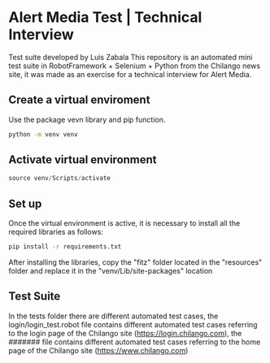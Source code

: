 # Alert Media Test | Technical Interview
Test suite developed by Luis Zabala
This repository is an automated mini test suite in RobotFramework + Selenium + Python from the Chilango news site, it was made as an exercise for a technical interview for Alert Media.

## Create a virtual enviroment

Use the package vevn library and pip function.

```bash
python -m venv venv
```

## Activate virtual environment

```python
source venv/Scripts/activate
```

## Set up
Once the virtual environment is active, it is necessary to install all the required libraries as follows:
```bash
pip install -r requirements.txt
```
After installing the libraries, copy the "fitz" folder located in the "resources" folder and replace it in the "venv/Lib/site-packages" location

## Test Suite
In the tests folder there are different automated test cases, the login/login_test.robot file contains different automated test cases referring to the login page of the Chilango site (https://login.chilango.com), the ####### file contains different automated test cases referring to the home page of the Chilango site (https://www.chilango.com)
